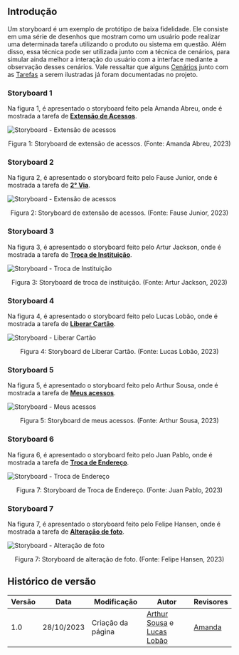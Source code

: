 ## Introdução

Um storyboard é um exemplo de protótipo de baixa fidelidade. Ele consiste em uma série de desenhos que mostram como um usuário pode realizar uma determinada tarefa utilizando o produto ou sistema em questão. Além disso, essa técnica pode ser utilizada junto com a técnica de cenários, para simular ainda melhor a interação do usuário com a interface mediante a observação desses cenários. Vale ressaltar que alguns [Cenários](../../analiseRequisitos/cenario.md) junto com as [Tarefas](../../analiseRequisitos/analise_tarefas/sobre_analise_tarefas.md) a serem ilustradas já foram documentadas no projeto.


### Storyboard 1

Na figura 1, é apresentado o storyboard feito pela Amanda Abreu, onde é mostrada a tarefa de [**Extensão de Acessos**]().

![Storyboard - Extensão de acessos](../../assets/storyboards/SB_Amanda.png)

<div style="text-align: center">
    <p>Figura 1: Storyboard de extensão de acessos. (Fonte: Amanda Abreu, 2023)</p>
</div>


### Storyboard 2

Na figura 2, é apresentado o storyboard feito pelo Fause Junior, onde é mostrada a tarefa de [**2° Via**]().

![Storyboard - Extensão de acessos](../../assets/storyboards/SB_Fause.png)

<div style="text-align: center">
    <p>Figura 2: Storyboard de extensão de acessos. (Fonte: Fause Junior, 2023)</p>
</div>


### Storyboard 3

Na figura 3, é apresentado o storyboard feito pelo Artur Jackson, onde é mostrada a tarefa de [**Troca de Instituição**]().

![Storyboard - Troca de  Instituição](../../assets/storyboards/SB_ArturJackson.png)

<div style="text-align: center">
    <p>Figura 3: Storyboard de troca de instituição. (Fonte: Artur Jackson, 2023)</p>
</div>


### Storyboard 4

Na figura 4, é apresentado o storyboard feito pelo Lucas Lobão, onde é mostrada a tarefa de [**Liberar Cartão**]().

![Storyboard - Liberar Cartão](../../assets/storyboards/SB_Lucas.png)

<div style="text-align: center">
    <p>Figura 4: Storyboard de Liberar Cartão. (Fonte: Lucas Lobão, 2023)</p>
</div>


### Storyboard 5

Na figura 5, é apresentado o storyboard feito pelo Arthur Sousa, onde é mostrada a tarefa de [**Meus acessos**]().

![Storyboard - Meus acessos](../../assets/storyboards/SB_Arthur.png)

<div style="text-align: center">
    <p>Figura 5: Storyboard de meus acessos. (Fonte: Arthur Sousa, 2023)</p>
</div>


### Storyboard 6

Na figura 6, é apresentado o storyboard feito pelo Juan Pablo, onde é mostrada a tarefa de [**Troca de Endereço**]().

![Storyboard - Troca de Endereço](../../assets/storyboards/SB_Juan.png)

<div style="text-align: center">
    <p>Figura 7: Storyboard de Troca de Endereço. (Fonte: Juan Pablo, 2023)</p>
</div>



### Storyboard 7

Na figura 7, é apresentado o storyboard feito pelo Felipe Hansen, onde é mostrada a tarefa de [**Alteração de foto**]().

![Storyboard - Alteração de foto](../../assets/storyboards/SB_Felipe.png)

<div style="text-align: center">
    <p>Figura 7: Storyboard de alteração de foto. (Fonte: Felipe Hansen, 2023)</p>
</div>


## Histórico de versão

| Versão | Data       | Modificação                             | Autor                         | Revisores                         |
| ------ | ---------- | --------------------------------------- | ----------------------------- | ----------------------------- |
|    1.0   |   28/10/2023   |   Criação da página |  [Arthur Sousa](https://github.com/arthurrsousa) e [Lucas Lobão](https://github.com/lucaslobao-18) |  [Amanda](https://github.com/Amandaaaaabreu)|

